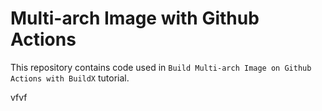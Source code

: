 # Multi-arch Image with Github Actions

This repository contains code used in `Build Multi-arch Image on Github Actions with BuildX` tutorial.

vfvf
